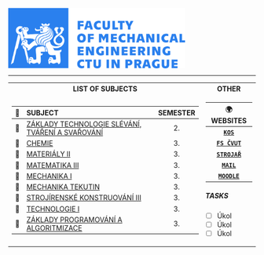 <body>    
    <div>
        <img src="Images\CTU_logo_banner.png" width="360" align="center"/>
    </div>
</body>

<hr>

<table>
<tr><th>LIST OF SUBJECTS </th><th>OTHER</th></tr>
<tr><td>

|🔩|SUBJECT|SEMESTER|
|-|:-----|:-:|
|📘|<a href="Subjects/ZTE_I.md">ZÁKLADY TECHNOLOGIE SLÉVÁNÍ, TVÁŘENÍ A SVAŘOVÁNÍ</a>|2.|
|📘|<a href="Subjects/CHEM.md">CHEMIE</a>|3.|
|📘|<a href="Subjects/MAT_II.md">MATERIÁLY II</a>|3.|
|📘|<a href="Subjects/MA_III.md">MATEMATIKA III</a>|3.|
|📘|<a href="Subjects/ME_I.md">MECHANIKA I</a>|3.|
|📘|<a href="Subjects/ME_TEK.md">MECHANIKA TEKUTIN</a>|3.|
|📘|<a href="Subjects/SK_III.md">STROJÍRENSKÉ KONSTRUOVÁNÍ III</a>|3.|
|📘|<a href="Subjects/TE_I.md">TECHNOLOGIE I</a>|3.|
|📘|<a href="Subjects/ZPA.md">ZÁKLADY PROGRAMOVÁNÍ A ALGORITMIZACE</a>|3.|

</td><td>
    
|🌍 WEBSITES|
|:---:|
|[**`KOS`**](https://www.kos.cvut.cz/)| 
|[**`FS ČVUT`**](https://www.fs.cvut.cz/)|
|[**`STROJAŘ`**](https://www.strojar.com/)|
|[**`MAIL`**](https://my.fs.cvut.cz/services/portal/)|
|[**`MOODLE`**](https://moodle-vyuka.cvut.cz/my/)|

##### TASKS
- [ ] Úkol
- [ ] Úkol
- [ ] Úkol

</td></tr> </table>
